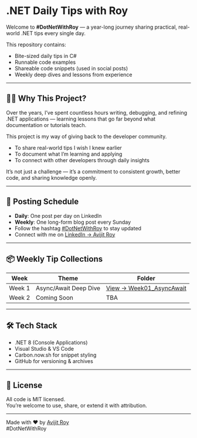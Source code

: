 ﻿# .NET Daily Tips with Roy

Welcome to **#DotNetWithRoy** — a year-long journey sharing practical, real-world .NET tips every single day.

This repository contains:
- Bite-sized daily tips in C#
- Runnable code examples
- Shareable code snippets (used in social posts)
- Weekly deep dives and lessons from experience

---

## 🙋‍♂️ Why This Project?

Over the years, I’ve spent countless hours writing, debugging, and refining .NET applications — learning lessons that go far beyond what documentation or tutorials teach.

This project is my way of giving back to the developer community.

- To share real-world tips I wish I knew earlier  
- To document what I’m learning and applying  
- To connect with other developers through daily insights  

It’s not just a challenge — it’s a commitment to consistent growth, better code, and sharing knowledge openly.

---

## 🔁 Posting Schedule

- **Daily**: One post per day on LinkedIn  
- **Weekly**: One long-form blog post every Sunday  
- Follow the hashtag [#DotNetWithRoy](https://www.linkedin.com/feed/hashtag/dotnetwithroy/) to stay updated  
- Connect with me on [LinkedIn → Avijit Roy](https://www.linkedin.com/in/heyavijitroy/)

---

## 📦 Weekly Tip Collections

| Week | Theme | Folder |
|------|-------|--------|
| Week 1 | Async/Await Deep Dive | [View → Week01_AsyncAwait](./Week01_AsyncAwait/) |
| Week 2 | Coming Soon | TBA |

---

## 🛠 Tech Stack

- .NET 8 (Console Applications)
- Visual Studio & VS Code
- Carbon.now.sh for snippet styling
- GitHub for versioning & archives

---

## 📄 License

All code is MIT licensed.  
You’re welcome to use, share, or extend it with attribution.

---

Made with ❤️ by [Avijit Roy](https://www.avijitroy.com/)  
#DotNetWithRoy
